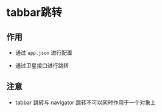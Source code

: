 # tabbar跳转

## 作用

- 通过 `app.json` 进行配置

- 通过卫星接口进行跳转

## 注意

- tabbar 跳转与 navigator 跳转不可以同时作用于一个对象上
